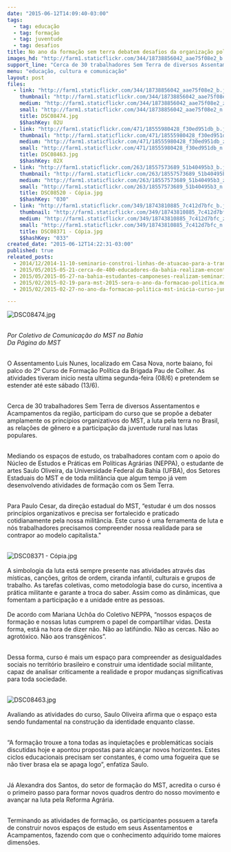 ```yaml
---
date: "2015-06-12T14:09:40-03:00"
tags:
  - tag: educação
  - tag: formação
  - tag: juventude
  - tag: desafios
title: No ano da formação sem terra debatem desafios da organização política
images_hd: "http://farm1.staticflickr.com/344/18738856042_aae75f08e2_b.jpg"
support_line: "Cerca de 30 trabalhadores Sem Terra de diversos Assentamentos e Acampamentos do Norte da Bahia debatem os princípios organizativos do MST, a luta pela terra no Brasil e a participação da juventude rural nas lutas populares. "
menu: "educação, cultura e comunicação"
layout: post
files:
  - link: "http://farm1.staticflickr.com/344/18738856042_aae75f08e2_b.jpg"
    thumbnail: "http://farm1.staticflickr.com/344/18738856042_aae75f08e2_t.jpg"
    medium: "http://farm1.staticflickr.com/344/18738856042_aae75f08e2_z.jpg"
    small: "http://farm1.staticflickr.com/344/18738856042_aae75f08e2_n.jpg"
    title: DSC08474.jpg
    $$hashKey: 02U
  - link: "http://farm1.staticflickr.com/471/18555980428_f30ed951db_b.jpg"
    thumbnail: "http://farm1.staticflickr.com/471/18555980428_f30ed951db_t.jpg"
    medium: "http://farm1.staticflickr.com/471/18555980428_f30ed951db_z.jpg"
    small: "http://farm1.staticflickr.com/471/18555980428_f30ed951db_n.jpg"
    title: DSC08463.jpg
    $$hashKey: 02X
  - link: "http://farm1.staticflickr.com/263/18557573689_51b40495b3_b.jpg"
    thumbnail: "http://farm1.staticflickr.com/263/18557573689_51b40495b3_t.jpg"
    medium: "http://farm1.staticflickr.com/263/18557573689_51b40495b3_z.jpg"
    small: "http://farm1.staticflickr.com/263/18557573689_51b40495b3_n.jpg"
    title: DSC08520 - Cópia.jpg
    $$hashKey: "030"
  - link: "http://farm1.staticflickr.com/349/18743810885_7c412d7bfc_b.jpg"
    thumbnail: "http://farm1.staticflickr.com/349/18743810885_7c412d7bfc_t.jpg"
    medium: "http://farm1.staticflickr.com/349/18743810885_7c412d7bfc_z.jpg"
    small: "http://farm1.staticflickr.com/349/18743810885_7c412d7bfc_n.jpg"
    title: DSC08371 - Cópia.jpg
    $$hashKey: "033"
created_date: "2015-06-12T14:22:31-03:00"
published: true
releated_posts:
  - 2014/12/2014-11-10-seminario-constroi-linhas-de-atuacao-para-a-transicao-agroecologica-na-bahia.md
  - 2015/05/2015-05-21-cerca-de-400-educadores-da-bahia-realizam-encontro-sobre-educacao-do-campo.md
  - 2015/05/2015-05-27-na-bahia-estudantes-camponeses-realizam-seminario-de-direito-social-do-campo.md
  - 2015/02/2015-02-19-para-mst-2015-sera-o-ano-da-formacao-politica.md
  - 2015/02/2015-02-27-no-ano-da-formacao-politica-mst-inicia-curso-junto-com-movimento-urbano.md

---
```

<p><img alt="DSC08474.jpg" src="http://farm1.staticflickr.com/344/18738856042_aae75f08e2_b.jpg" /></p>

<p><br />
<em>Por Coletivo de Comunica&ccedil;&atilde;o do MST na Bahia<br />
Da P&aacute;gina do MST</em></p>

<p><br />
O Assentamento Luis Nunes, localizado em Casa Nova, norte baiano, foi palco do 2&ordm; Curso de Forma&ccedil;&atilde;o Pol&iacute;tica da Brigada Pau de Colher. As atividades tiveram inicio nesta ultima segunda-feira (08/6) e pretendem se estender at&eacute; este s&aacute;bado (13/6).</p>

<p><br />
Cerca de 30 trabalhadores Sem Terra de diversos Assentamentos e Acampamentos da regi&atilde;o, participam do curso que se prop&otilde;e a debater amplamente os princ&iacute;pios organizativos do MST, a luta pela terra no Brasil, as rela&ccedil;&otilde;es de g&ecirc;nero e a participa&ccedil;&atilde;o da juventude rural nas lutas populares.&nbsp;</p>

<p><br />
Mediando os espa&ccedil;os de estudo, os trabalhadores contam com o apoio do N&uacute;cleo de Estudos e Pr&aacute;ticas em Pol&iacute;ticas Agr&aacute;rias (NEPPA), o estudante de artes Saulo Oliveira, da Universidade Federal da Bahia (UFBA), dos Setores Estaduais do MST e de toda milit&acirc;ncia que algum tempo j&aacute; vem desenvolvendo atividades de forma&ccedil;&atilde;o com os Sem Terra.</p>

<p><br />
Para Paulo Cesar, da dire&ccedil;&atilde;o estadual do MST, &ldquo;estudar &eacute; um dos nossos princ&iacute;pios organizativos e precisa ser fortalecido e praticado cotidianamente pela nossa milit&acirc;ncia. Este curso &eacute; uma ferramenta de luta e n&oacute;s trabalhadores precisamos compreender nossa realidade para se contrapor ao modelo capitalista.&quot;<br />
&nbsp;</p>

<p><img alt="DSC08371 - Cópia.jpg" src="http://farm1.staticflickr.com/349/18743810885_7c412d7bfc_b.jpg" /><br />
<br />
A simbologia da luta est&aacute; sempre presente nas atividades atrav&eacute;s das m&iacute;sticas, can&ccedil;&otilde;es, gritos de ordem, ciranda infantil, culturais e grupos de trabalho. As tarefas coletivas, como metodologia base do curso, incentiva a pr&aacute;tica militante e garante a troca do saber. Assim como as din&acirc;micas, que fomentam a participa&ccedil;&atilde;o e a unidade entre as pessoas.<br />
<br />
De acordo com Mariana Uch&ocirc;a do Coletivo NEPPA, &ldquo;nossos espa&ccedil;os de forma&ccedil;&atilde;o e nossas lutas cumprem o papel de compartilhar vidas. Desta forma, est&aacute; na hora de dizer n&atilde;o. N&atilde;o ao latif&uacute;ndio. N&atilde;o as cercas. N&atilde;o ao agrot&oacute;xico. N&atilde;o aos transg&ecirc;nicos&rdquo;.&nbsp;</p>

<p><br />
Dessa forma, curso &eacute; mais um espa&ccedil;o para compreender as desigualdades sociais no territ&oacute;rio brasileiro e construir uma identidade social militante, capaz de analisar criticamente a realidade e propor mudan&ccedil;as significativas para toda sociedade.&nbsp;<br />
&nbsp;</p>

<p><img alt="DSC08463.jpg" src="http://farm1.staticflickr.com/471/18555980428_f30ed951db_b.jpg" /><br />
<br />
Avaliando as atividades do curso, Saulo Oliveira afirma que o espa&ccedil;o esta sendo fundamental na constru&ccedil;&atilde;o da identidade enquanto classe.&nbsp;</p>

<p><br />
&ldquo;A forma&ccedil;&atilde;o trouxe a tona todas as inquieta&ccedil;&otilde;es e problem&aacute;ticas sociais discutidas hoje e apontou propostas para alcan&ccedil;ar novos horizontes. Estes ciclos educacionais precisam ser constantes, &eacute; como uma fogueira que se n&atilde;o tiver brasa ela se apaga logo&rdquo;, enfatiza Saulo.&nbsp;</p>

<p><br />
J&aacute; Alexandra dos Santos, do setor de forma&ccedil;&atilde;o do MST, acredita o curso &eacute; o primeiro passo para formar novos quadros dentro do nosso movimento e avan&ccedil;ar na luta pela Reforma Agr&aacute;ria.</p>

<p><br />
Terminando as atividades de forma&ccedil;&atilde;o, os participantes possuem a tarefa de construir novos espa&ccedil;os de estudo em seus Assentamentos e Acampamentos, fazendo com que o conhecimento adquirido tome maiores dimens&otilde;es.&nbsp;</p>

